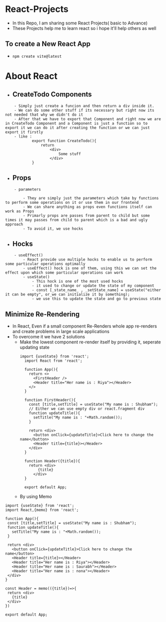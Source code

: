 # React-Projects

- In this Repo, I am sharing some React Projects( basic to Advance)
- These Projects help me to learn react so i hope it'll help others as well

## To create a New React App
- `npm create vite@latest`

# About React
- ## CreateTodo Components 
```
    - Simply just create a funcion and then return a div inside it.
    - We can do some other stuff if its necessary but right now its not needed that why we didn't do it
    - After that we have to export that Component and right now we are in CreateTodo Component and a Component is just a function so to export it we can do it after creating the function or we can just export it firstly
    - like : 
            export function CreateTodo(){
                return 
                    <div>
                        Some stuff
                    </div>
            }
```   

- ## Props
```
    - parameters
    
        - They are simply just the parameters which take by functions to perform some operations on it or use them in our frontend
        - We can share anything as props even functions itself can work as Props
        - Primarly props are passes from parent to child but some times it may passes from child to parent which is a bad and ugly approach
        - To avoid it, we use hocks
```
                 

- ## Hocks
```
    - useEffect()
        - React provide use multiple hocks to enable us to perform some particular operations optimally
        - useEffect() hock is one of them, using this we can set the effect upon which some particular operations can work
        - useState()  
            - This hock is one of the most used hocks
            - it used to change or update the state of my component 
            - const [_state_name_ , _setState_name] = useState("either it can be empty", or_we can initialize it by something);
            - we use this to update the state and go to previous state
```

## Minimize Re-Rendering

- In React, Even if a small component Re-Renders whole app re-renders and create problems in large scale applications
- To overcome it we have 2 solutions
    - Make the lowest component re-render itself by providing it, seperate updating state
      ```
      import {useState} from 'react';
        import React from 'react';
        
        function App(){
          return <>   
            <FirstHeader />
            <Header title="Her name is : Riya"></Header>
          </>
        }
        
        function FirstHeader(){
          const [title,setTitle] = useState("My name is : Shubham");
          // Either we can use empty div or react.fragment div
          function updateTitle(){
            setTitle("My name is : "+Math.random());
          }
          
          return <div>
            <button onClick={updateTitle}>Click here to change the name</button>    
            <Header title={title}></Header>
          </div>
        }
        
        function Header({title}){
          return <div>
              {title}
            </div>
        }
        
        export default App;
      ```
    - By using Memo
 ```
import {useState} from 'react';
import React,{memo} from 'react';

function App(){
  const [title,setTitle] = useState("My name is : Shubham");
  function updateTitle(){
    setTitle("My name is : "+Math.random());
  }
  
  return <div>   
    <button onClick={updateTitle}>Click here to change the name</button>    
    <Header title={title}></Header>
    <Header title="Her name is : Riya"></Header>
    <Header title="Her name is : Saurabh"></Header>
    <Header title="Her name is : nona"></Header>
  </div>
}

const Header = memo(({title})=>{
  return <div>
    {title}
  </div>
})

export default App;
```
